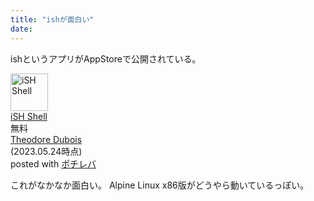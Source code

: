 ```yaml
---
title: "ishが面白い"
date:
---
```


ishというアプリがAppStoreで公開されている。

<div class="cstmreba"><div class="pochireba"><a href="https://apps.apple.com/jp/app/ish-shell/id1436902243?uo=4&at=11l7ge"><img src="https://is3-ssl.mzstatic.com/image/thumb/Purple116/v4/7a/78/e3/7a78e31a-10c7-f56e-822d-c1edf05d66e2/AppIcon-0-0-1x_U007emarketing-0-0-0-7-0-0-sRGB-0-0-0-GLES2_U002c0-512MB-85-220-0-0.png/60x60bb.jpg" alt="iSH Shell" width="60" height="60" class="pochi_img" ></a><div class="pochi_info"><div class="pochi_name"><a href="https://apps.apple.com/jp/app/ish-shell/id1436902243?uo=4&at=11l7ge">iSH Shell</a></div><div class="pochi_price">無料</div><div class="pochi_seller"><a href="https://apps.apple.com/jp/developer/theodore-dubois/id1432356577?uo=4&at=11l7ge">Theodore Dubois</a></div><div class="pochi_time">(2023.05.24時点)</div><div class="pochi_post">posted with <a href="http://pochireba.com" rel="nofollow" target="_blank">ポチレバ</a></div></div><div class="pochireba-footer"></div></div></div>

これがなかなか面白い。
Alpine Linux x86版がどうやら動いているっぽい。

